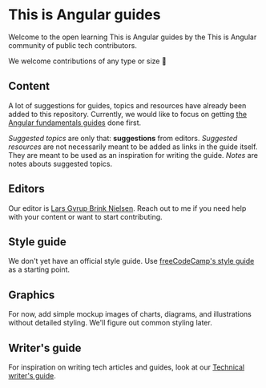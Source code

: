 # This is Angular guides

Welcome to the open learning This is Angular guides by the This is Angular community of public tech
contributors.

We welcome contributions of any type or size 👐

## Content

A lot of suggestions for guides, topics and resources have already been added
to this repository. Currently, we would like to focus on getting [the Angular
fundamentals guides](./docs/fundamentals) done first.

_Suggested topics_ are only that: **suggestions** from editors. _Suggested
resources_ are not necessarily meant to be added as links in the guide itself.
They are meant to be used as an inspiration for writing the guide. _Notes_ are
notes abouts suggested topics.

## Editors

Our editor is [Lars Gyrup Brink Nielsen](https://github.com/LayZeeDK). Reach out to me if you need help with your content or
want to start contributing.

## Style guide

We don't yet have an official style guide. Use [freeCodeCamp's style guide](https://github.com/freeCodeCamp/freeCodeCamp/blob/master/docs/style-guide-for-guide-articles.md)
as a starting point.

## Graphics

For now, add simple mockup images of charts, diagrams, and illustrations without
detailed styling. We'll figure out common styling later.

## Writer's guide

For inspiration on writing tech articles and guides, look at our [Technical
writer's guide](./technical-writers-guide.md).
